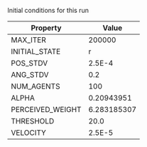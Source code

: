 Initial conditions for this run

| Property     | Value     |
|--------------|-----------|
|MAX_ITER|200000|
|INITIAL_STATE|r|
|POS_STDV|2.5E-4|
|ANG_STDV|0.2|
|NUM_AGENTS|100|
|ALPHA| 0.20943951|
|PERCEIVED_WEIGHT|6.283185307|
|THRESHOLD|20.0|
|VELOCITY|2.5E-5|
